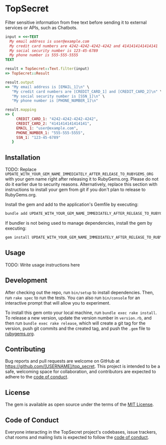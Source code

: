 # TopSecret

Filter sensitive information from free text before sending it to external
services or APIs, such as Chatbots.

```ruby
input = <<~TEXT
  My email address is user@example.com
  My credit card numbers are 4242-4242-4242-4242 and 4141414141414141
  My social security number is 123-45-6789
  My phone number is 555-555-5555
TEXT

result = TopSecret::Text.filter(input)
=> TopSecret::Result

result.output
=> "My email address is [EMAIL_1]\n" \
   "My credit card numbers are [CREDIT_CARD_1] and [CREDIT_CARD_2]\n" \
   "My social security number is [SSN_1]\n" \
   "My phone number is [PHONE_NUMBER_1]\n"

result.mapping
=> {
     CREDIT_CARD_1: "4242-4242-4242-4242",
     CREDIT_CARD_2: "4141414141414141",
     EMAIL_1: "user@example.com",
     PHONE_NUMBER_1: "555-555-5555",
     SSN_1: "123-45-6789"
   }
```

## Installation

TODO: Replace `UPDATE_WITH_YOUR_GEM_NAME_IMMEDIATELY_AFTER_RELEASE_TO_RUBYGEMS_ORG` with your gem name right after releasing it to RubyGems.org. Please do not do it earlier due to security reasons. Alternatively, replace this section with instructions to install your gem from git if you don't plan to release to RubyGems.org.

Install the gem and add to the application's Gemfile by executing:

```bash
bundle add UPDATE_WITH_YOUR_GEM_NAME_IMMEDIATELY_AFTER_RELEASE_TO_RUBYGEMS_ORG
```

If bundler is not being used to manage dependencies, install the gem by executing:

```bash
gem install UPDATE_WITH_YOUR_GEM_NAME_IMMEDIATELY_AFTER_RELEASE_TO_RUBYGEMS_ORG
```

## Usage

TODO: Write usage instructions here

## Development

After checking out the repo, run `bin/setup` to install dependencies. Then, run `rake spec` to run the tests. You can also run `bin/console` for an interactive prompt that will allow you to experiment.

To install this gem onto your local machine, run `bundle exec rake install`. To release a new version, update the version number in `version.rb`, and then run `bundle exec rake release`, which will create a git tag for the version, push git commits and the created tag, and push the `.gem` file to [rubygems.org](https://rubygems.org).

## Contributing

Bug reports and pull requests are welcome on GitHub at https://github.com/[USERNAME]/top_secret. This project is intended to be a safe, welcoming space for collaboration, and contributors are expected to adhere to the [code of conduct](https://github.com/[USERNAME]/top_secret/blob/main/CODE_OF_CONDUCT.md).

## License

The gem is available as open source under the terms of the [MIT License](https://opensource.org/licenses/MIT).

## Code of Conduct

Everyone interacting in the TopSecret project's codebases, issue trackers, chat rooms and mailing lists is expected to follow the [code of conduct](https://github.com/[USERNAME]/top_secret/blob/main/CODE_OF_CONDUCT.md).
